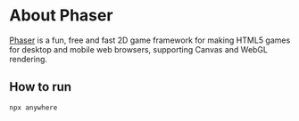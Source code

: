 
# About Phaser

[Phaser](https://phaser.io) is a fun, free and fast 2D game framework for making HTML5 games for desktop and mobile web browsers, supporting Canvas and WebGL rendering. 


## How to run

	npx anywhere
